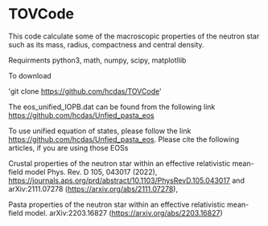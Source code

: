 # TOVCode
This code calculate some of the macroscopic properties of the neutron star such as its mass, radius, compactness and central density. 

Requirments
python3, math, numpy, scipy, matplotllib

To download 

'git clone https://github.com/hcdas/TOVCode'

The eos_unified_IOPB.dat can be found from the following link https://github.com/hcdas/Unfied_pasta_eos

To use unified equation of states, please follow the link https://github.com/hcdas/Unfied_pasta_eos. Please cite the following articles, if you are using those EOSs

Crustal properties of the neutron star within an effective relativistic mean-field model Phys. Rev. D 105, 043017 (2022), https://journals.aps.org/prd/abstract/10.1103/PhysRevD.105.043017 and arXiv:2111.07278 (https://arxiv.org/abs/2111.07278),

Pasta properties of the neutron star within an effective relativistic mean-field model. arXiv:2203.16827 (https://arxiv.org/abs/2203.16827)
